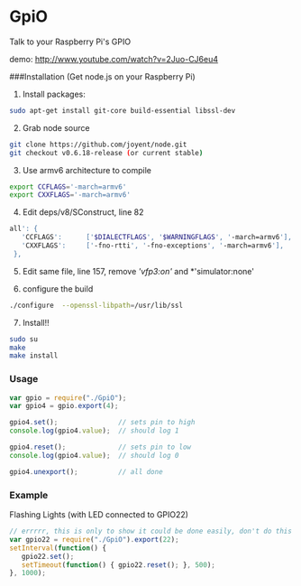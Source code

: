 GpiO
====
Talk to your Raspberry Pi's GPIO

demo: http://www.youtube.com/watch?v=2Juo-CJ6eu4

###Installation (Get node.js on your Raspberry Pi)
1. Install packages:
```bash
sudo apt-get install git-core build-essential libssl-dev
```

2. Grab node source
```bash
git clone https://github.com/joyent/node.git
git checkout v0.6.18-release (or current stable)
```

3. Use armv6 architecture to compile
```bash
export CCFLAGS='-march=armv6'
export CXXFLAGS='-march=armv6'
```

4. Edit deps/v8/SConstruct, line 82
```bash
all': {
   'CCFLAGS':      ['$DIALECTFLAGS', '$WARNINGFLAGS', '-march=armv6'],
   'CXXFLAGS':     ['-fno-rtti', '-fno-exceptions', '-march=armv6'],
 },
```

5. Edit same file, line 157, remove *'vfp3:on'* and *'simulator:none'

6. configure the build
```bash
./configure  --openssl-libpath=/usr/lib/ssl
```

7. Install!!
```bash
sudo su
make
make install
```

### Usage
```js
var gpio = require("./GpiO");
var gpio4 = gpio.export(4);

gpio4.set();               // sets pin to high
console.log(gpio4.value);  // should log 1

gpio4.reset();             // sets pin to low
console.log(gpio4.value);  // should log 0

gpio4.unexport();          // all done
```

### Example
Flashing Lights (with LED connected to GPIO22)
```js
// errrrr, this is only to show it could be done easily, don't do this foreal
var gpio22 = require("./GpiO").export(22);
setInterval(function() {
   gpio22.set();
   setTimeout(function() { gpio22.reset(); }, 500);
}, 1000);
```